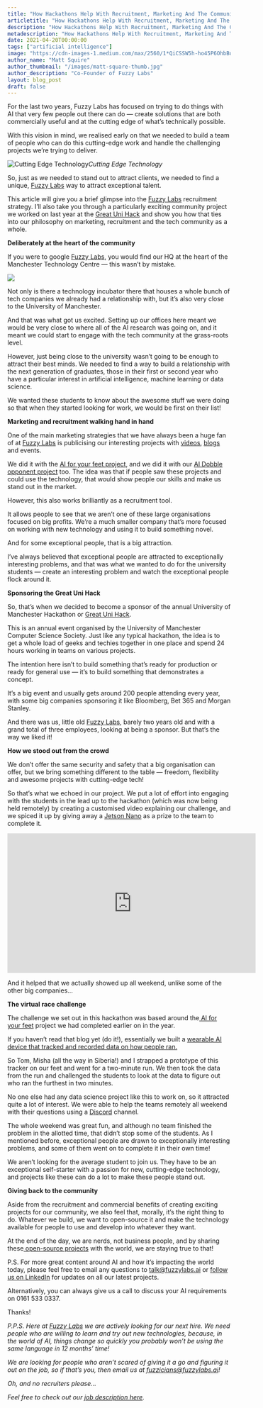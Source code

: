 ```yaml
---
title: "How Hackathons Help With Recruitment, Marketing And The Community | Blog | Fuzzy Labs"
articletitle: "How Hackathons Help With Recruitment, Marketing And The Community"
description: "How Hackathons Help With Recruitment, Marketing And The Community"
metadescription: "How Hackathons Help With Recruitment, Marketing And The Community"
date: 2021-04-20T00:00:00
tags: ["artificial intelligence"]
image: "https://cdn-images-1.medium.com/max/2560/1*QiCSSW5h-ho45P6OhbBu0w.jpeg"
author_name: "Matt Squire"
author_thumbnail: "/images/matt-square-thumb.jpg"
author_description: "Co-Founder of Fuzzy Labs"
layout: blog_post
draft: false
---
```

For the last two years, Fuzzy Labs has focused on trying to do things with AI that very few people out there can do — create solutions that are both commercially useful and at the cutting edge of what’s technically possible.

With this vision in mind, we realised early on that we needed to build a team of people who can do this cutting-edge work and handle the challenging projects we’re trying to deliver.

![Cutting Edge Technology](https://cdn-images-1.medium.com/max/2560/1*QiCSSW5h-ho45P6OhbBu0w.jpeg)*Cutting Edge Technology*

So, just as we needed to stand out to attract clients, we needed to find a unique, [Fuzzy Labs](https://fuzzylabs.ai/) way to attract exceptional talent.

This article will give you a brief glimpse into the [Fuzzy Labs](https://fuzzylabs.ai/) recruitment strategy. I’ll also take you through a particularly exciting community project we worked on last year at the [Great Uni Hack](https://greatunihack.com/) and show you how that ties into our philosophy on marketing, recruitment and the tech community as a whole.

**Deliberately at the heart of the community**

If you were to google [Fuzzy Labs](https://fuzzylabs.ai/), you would find our HQ at the heart of the Manchester Technology Centre — this wasn’t by mistake.

![](https://cdn-images-1.medium.com/max/2114/1*Y-KRWjS4gAPOjItltwgQoA.png)

Not only is there a technology incubator there that houses a whole bunch of tech companies we already had a relationship with, but it’s also very close to the University of Manchester.

And that was what got us excited. Setting up our offices here meant we would be very close to where all of the AI research was going on, and it meant we could start to engage with the tech community at the grass-roots level.

However, just being close to the university wasn’t going to be enough to attract their best minds. We needed to find a way to build a relationship with the next generation of graduates, those in their first or second year who have a particular interest in artificial intelligence, machine learning or data science.

We wanted these students to know about the awesome stuff we were doing so that when they started looking for work, we would be first on their list!

**Marketing and recruitment walking hand in hand**

One of the main marketing strategies that we have always been a huge fan of at [Fuzzy Labs](https://fuzzylabs.ai/) is publicising our interesting projects with [videos](https://www.youtube.com/channel/UCJwQVWdWOfK2XNAdD7tAT1g), [blogs](http://fuzzylabs.ai/blog) and events.

We did it with the [AI for your feet project](https://fuzzylabs.ai/blog/how-to-build-an-ai-wearable-on-a-budget/), and we did it with our [AI Dobble opponent project](https://fuzzylabs.ai/blog/how-to-always-win-a-card-game-using-ai/) too. The idea was that if people saw these projects and could use the technology, that would show people our skills and make us stand out in the market.

However, this also works brilliantly as a recruitment tool.

It allows people to see that we aren’t one of these large organisations focused on big profits. We’re a much smaller company that’s more focused on working with new technology and using it to build something novel.

And for some exceptional people, that is a big attraction.

I’ve always believed that exceptional people are attracted to exceptionally interesting problems, and that was what we wanted to do for the university students — create an interesting problem and watch the exceptional people flock around it.

**Sponsoring the Great Uni Hack**

So, that’s when we decided to become a sponsor of the annual University of Manchester Hackathon or [Great Uni Hack](https://greatunihack.com/).

This is an annual event organised by the University of Manchester Computer Science Society. Just like any typical hackathon, the idea is to get a whole load of geeks and techies together in one place and spend 24 hours working in teams on various projects.

The intention here isn’t to build something that’s ready for production or ready for general use — it’s to build something that demonstrates a concept.

It’s a big event and usually gets around 200 people attending every year, with some big companies sponsoring it like Bloomberg, Bet 365 and Morgan Stanley.

And there was us, little old [Fuzzy Labs](https://fuzzylabs.ai/), barely two years old and with a grand total of three employees, looking at being a sponsor. But that’s the way we liked it!

**How we stood out from the crowd**

We don’t offer the same security and safety that a big organisation can offer, but we bring something different to the table — freedom, flexibility and awesome projects with cutting-edge tech!

So that’s what we echoed in our project. We put a lot of effort into engaging with the students in the lead up to the hackathon (which was now being held remotely) by creating a customised video explaining our challenge, and we spiced it up by giving away a [Jetson Nano](http://nvidia.com/jetsonnano2gb) as a prize to the team to complete it.

<center><iframe width="560" height="315" src="https://www.youtube.com/embed/HPh1rGwzlBU" frameborder="0" allowfullscreen></iframe></center>

And it helped that we actually showed up all weekend, unlike some of the other big companies…

**The virtual race challenge**

The challenge we set out in this hackathon was based around the[ AI for your feet](https://fuzzylabs.ai/blog/how-to-build-an-ai-wearable-on-a-budget/) project we had completed earlier on in the year.

If you haven’t read that blog yet (do it!), essentially we built a [wearable AI device that tracked and recorded data on how people ran.](https://fuzzylabs.ai/blog/how-to-build-an-ai-wearable-on-a-budget/)

So Tom, Misha (all the way in Siberia!) and I strapped a prototype of this tracker on our feet and went for a two-minute run. We then took the data from the run and challenged the students to look at the data to figure out who ran the furthest in two minutes.

No one else had any data science project like this to work on, so it attracted quite a lot of interest. We were able to help the teams remotely all weekend with their questions using a [Discord](https://discord.com/) channel.

The whole weekend was great fun, and although no team finished the problem in the allotted time, that didn’t stop some of the students. As I mentioned before, exceptional people are drawn to exceptionally interesting problems, and some of them went on to complete it in their own time!

We aren’t looking for the average student to join us. They have to be an exceptional self-starter with a passion for new, cutting-edge technology, and projects like these can do a lot to make these people stand out.

**Giving back to the community**

Aside from the recruitment and commercial benefits of creating exciting projects for our community, we also feel that, morally, it’s the right thing to do. Whatever we build, we want to open-source it and make the technology available for people to use and develop into whatever they want.

At the end of the day, we are nerds, not business people, and by sharing these[ open-source projects](http://github.com/fuzzylabs) with the world, we are staying true to that!

P.S. For more great content around AI and how it’s impacting the world today, please feel free to email any questions to [talk@fuzzylabs.ai](mailto:mat@fuzzylabs.ai) or [follow us on LinkedIn](https://www.linkedin.com/company/fuzzy-labs/) for updates on all our latest projects.

Alternatively, you can always give us a call to discuss your AI requirements on 0161 533 0337.

Thanks!

*P.P.S. Here at [Fuzzy Labs](https://fuzzylabs.ai/) we are actively looking for our next hire. We need people who are willing to learn and try out new technologies, because, in the world of AI, things change so quickly you probably won’t be using the same language in 12 months’ time!*

*We are looking for people who aren’t scared of giving it a go and figuring it out on the job, so if that’s you, then email us at [fuzzicians@fuzzylabs.ai](mailto:fuzzicians@fuzzylabs.ai)!*

*Oh, and no recruiters please…*

*Feel free to check out our [job description here](https://fuzzylabs.ai/join-us/).*
